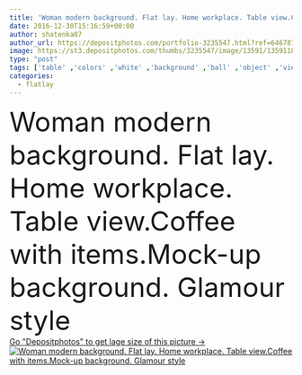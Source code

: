 ```yaml
---
title: 'Woman modern background. Flat lay. Home workplace. Table view.Coffee with items.Mock-up background. Glamour style'
date: 2016-12-30T15:16:59+00:00
author: shatenka07
author_url: https://depositphotos.com/portfolio-3235547.html?ref=64678756
image: https://st3.depositphotos.com/thumbs/3235547/image/13591/135911846/api_thumb_450.jpg?forcejpeg=true
type: "post"
tags: ['table' ,'colors' ,'white' ,'background' ,'ball' ,'object' ,'view' ,'space' ,'business' ,'gold' ,'up' ,'flower' ,'style' ,'frame' ,'modern' ,'pink' ,'pastel' ,'office' ,'lay' ,'glamour' ,'woman' ,'keyboard' ,'screen' ,'desktop' ,'flat' ,'work' ,'document' ,'desk' ,'accessories' ,'wallpaper' ,'ice' ,'template' ,'stripe' ,'dots' ,'top' ,'tablet' ,'supplies' ,'workplace' ,'above' ,'patterns' ,'stationery' ,'items' ,'purse' ,'handbag' ,'trend' ,'scotch' ,'mock' ,'mock up' ,'flatlay' ]
categories: 
  - flatlay
---
```

<div aling="center">
            <font size="60"> Woman modern background. Flat lay. Home workplace. Table view.Coffee with items.Mock-up background. Glamour style</font>   
</div>
<div>
    <a href='https://depositphotos.com/135911846/stock-photo-woman-modern-background-flat-lay.html?ref=64678756' target=_blank > Go "Depositphotos" to get lage size of this picture ->
        <img href='https://depositphotos.com/135911846/stock-photo-woman-modern-background-flat-lay.html?ref=64678756' src='https://st3.depositphotos.com/3235547/13591/i/950/depositphotos_135911846-stock-photo-woman-modern-background-flat-lay.jpg?forcejpeg=true' alt='Woman modern background. Flat lay. Home workplace. Table view.Coffee with items.Mock-up background. Glamour style' >
    </a>
</div>
